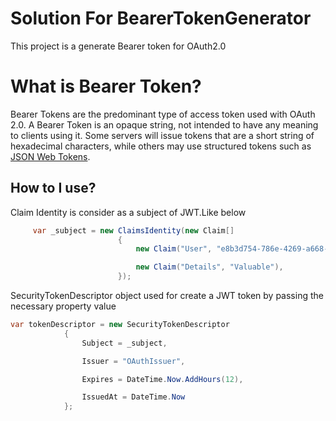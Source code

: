 # Solution For BearerTokenGenerator

This project is a generate Bearer token for OAuth2.0

# What is Bearer Token?
 Bearer Tokens are the predominant type of access token used with OAuth 2.0.
 A Bearer Token is an opaque string, not intended to have any meaning to clients using it. Some servers will issue tokens that are a short string of hexadecimal characters, while others may use structured tokens such as [JSON Web Tokens](https://oauth.net/2/jwt/).
 
## How to I use?

Claim Identity is consider as a subject of JWT.Like below

```C#
     var _subject = new ClaimsIdentity(new Claim[]
                        {
                            new Claim("User", "e8b3d754-786e-4269-a668-7ed7ae580630"),

                            new Claim("Details", "Valuable"),                            
                        });                
```

SecurityTokenDescriptor object used for create a JWT token by passing the necessary property value

```C#
var tokenDescriptor = new SecurityTokenDescriptor
            {
                Subject = _subject,

                Issuer = "OAuthIssuer",

                Expires = DateTime.Now.AddHours(12),

                IssuedAt = DateTime.Now
            };
 ```




